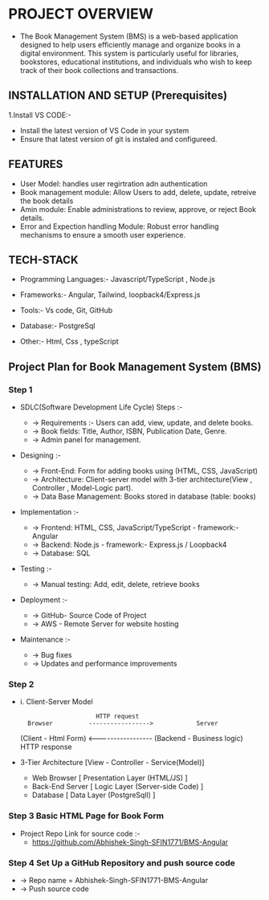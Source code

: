 # PROJECT OVERVIEW
* The Book Management System (BMS) is a web-based application designed to help users efficiently manage and organize books in a digital environment. This system is particularly useful for libraries, bookstores, educational institutions, and individuals who wish to keep track of their book collections and transactions.

## INSTALLATION AND SETUP (Prerequisites)

 1.Install VS CODE:-
 * Install the latest version of VS Code in your system
 * Ensure that latest version of git is instaled and configureed.


## FEATURES
* User Model: handles user regirtration adn authentication
* Book management module: Allow Users to add, delete, update, retreive the book details
* Amin module: Enable administrations to review, approve, or reject Book details.
* Error and Expection handling Module: Robust error handling mechanisms to ensure a smooth user experience.
## TECH-STACK
* Programming Languages:- Javascript/TypeScript , Node.js

* Frameworks:- Angular, Tailwind, loopback4/Express.js

* Tools:- Vs code, Git, GitHub

* Database:- PostgreSql

* Other:- Html, Css , typeScript

##  Project Plan for Book Management System (BMS)
### Step 1
* SDLC(Software Development Life Cycle) Steps :-
    * -> Requirements :- Users can add, view, update, and delete books.
    * -> Book fields: Title, Author, ISBN, Publication Date, Genre.
    * -> Admin panel for management.
 
* Designing :-
    * -> Front-End: Form for adding books using (HTML, CSS, JavaScript)
    * -> Architecture: Client-server model with 3-tier architecture(View , Controller , Model-Logic part).
    * -> Data Base Management: Books stored in database (table: books)
 
* Implementation :-
    * -> Frontend: HTML, CSS, JavaScript/TypeScript - framework:- Angular
    * -> Backend: Node.js - framework:- Express.js / Loopback4
    * -> Database: SQL
 
* Testing :-
    * -> Manual testing: Add, edit, delete, retrieve books
 
* Deployment :-
    * -> GitHub- Source Code of Project
    * -> AWS - Remote Server for website hosting
 
* Maintenance :-
    * -> Bug fixes 
    * -> Updates and performance improvements
 
### Step 2
* i. Client-Server Model
  
                           HTTP request
        Browser          ----------------->            Server
  (Client - Html Form)   <-----------------   (Backend - Business logic)
                            HTTP response

* 3-Tier Architecture [View - Controller - Service(Model)]
  
  -   Web Browser [ Presentation Layer (HTML/JS) ]
  -   Back-End Server [ Logic Layer (Server-side Code) ]
  -   Database [ Data Layer (PostgreSqll) ]

### Step 3 Basic HTML Page for Book Form
  * Project Repo Link for source code :-
     -  https://github.com/Abhishek-Singh-SFIN1771/BMS-Angular
 
### Step 4 Set Up a GitHub Repository and push source code
  * -> Repo name = Abhishek-Singh-SFIN1771-BMS-Angular
  * -> Push source code
